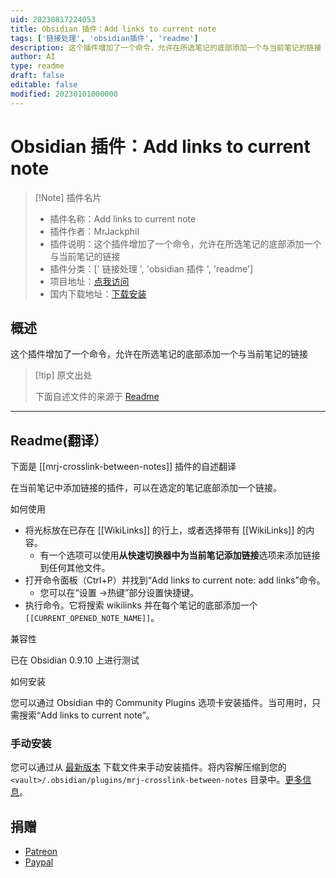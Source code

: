 ```yaml
---
uid: 20230817224053
title: Obsidian 插件：Add links to current note
tags: ['链接处理', 'obsidian插件', 'readme']
description: 这个插件增加了一个命令，允许在所选笔记的底部添加一个与当前笔记的链接
author: AI
type: readme
draft: false
editable: false
modified: 20230101000000
---
```


# Obsidian 插件：Add links to current note

> [!Note] 插件名片
> - 插件名称：Add links to current note
> - 插件作者：MrJackphil
> - 插件说明：这个插件增加了一个命令，允许在所选笔记的底部添加一个与当前笔记的链接
> - 插件分类：[' 链接处理 ', 'obsidian 插件 ', 'readme']
> - 项目地址：[点我访问](https://github.com/mrjackphil/obsidian-crosslink-between-notes)
> - 国内下载地址：[下载安装](https://pkmer.cn/products/plugin/pluginMarket/?mrj-crosslink-between-notes)

## 概述

这个插件增加了一个命令，允许在所选笔记的底部添加一个与当前笔记的链接

> [!tip] 原文出处
>
>下面自述文件的来源于 [Readme](https://ghproxy.net/https://raw.githubusercontent.com/mrjackphil/obsidian-crosslink-between-notes/master/README.md)

---

## Readme(翻译）

下面是 [[mrj-crosslink-between-notes]] 插件的自述翻译

在当前笔记中添加链接的插件，可以在选定的笔记底部添加一个链接。

如何使用

- 将光标放在已存在 [[WikiLinks]] 的行上，或者选择带有 [[WikiLinks]] 的内容。
    - 有一个选项可以使用**从快速切换器中为当前笔记添加链接**选项来添加链接到任何其他文件。
- 打开命令面板（Ctrl+P）并找到“Add links to current note: add links”命令。
    - 您可以在“设置 ->热键”部分设置快捷键。
- 执行命令。它将搜索 wikilinks 并在每个笔记的底部添加一个 `[[CURRENT_OPENED_NOTE_NAME]]`。

兼容性

已在 Obsidian 0.9.10 上进行测试

如何安装

您可以通过 Obsidian 中的 Community Plugins 选项卡安装插件。当可用时，只需搜索“Add links to current note”。

### 手动安装

您可以通过从 [最新版本](https://github.com/mrjackphil/obsidian-crosslink-between-notes/releases/latest) 下载文件来手动安装插件。将内容解压缩到您的 `<vault>/.obsidian/plugins/mrj-crosslink-between-notes` 目录中。[更多信息](https://forum.obsidian.md/t/plugins-mini-faq/7737)。

## 捐赠

- [Patreon](https://patreon.com/mrjackphil)
- [Paypal](https://www.paypal.com/paypalme/mrjackphil)



